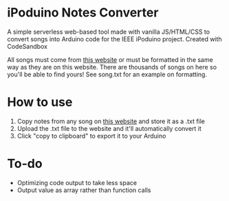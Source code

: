 # iPoduino Notes Converter
A simple serverless web-based tool made with vanilla JS/HTML/CSS to convert songs into Arduino code for the IEEE iPoduino project.
Created with CodeSandbox

All songs must come from [this website](https://pianoletternotes.blogspot.com/p/modern.html) or must be formatted in the same way as they are on this website. There are thousands of songs on here so you'll be able to find yours! See song.txt for an example on formatting.

# How to use
1. Copy notes from any song on [this website](https://pianoletternotes.blogspot.com/p/modern.html) and store it as a .txt file
2. Upload the .txt file to the website and it'll automatically convert it
3. Click "copy to clipboard" to export it to your Arduino

# To-do
- Optimizing code output to take less space
- Output value as array rather than function calls
